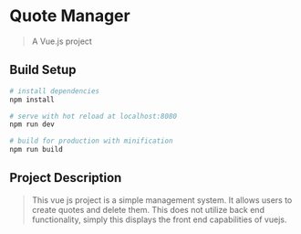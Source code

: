# Quote Manager

> A Vue.js project

## Build Setup

``` bash
# install dependencies
npm install

# serve with hot reload at localhost:8080
npm run dev

# build for production with minification
npm run build
```

## Project Description

> This vue js project is a simple management system. It allows users to create quotes and delete them.
> This does not utilize back end functionality, simply this displays the front end capabilities of vuejs.
